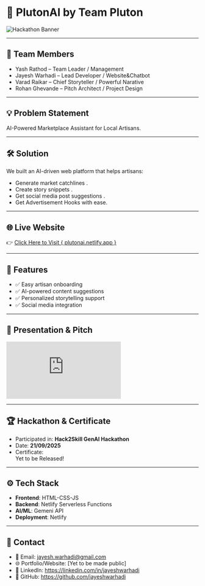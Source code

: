 # 🚀 PlutonAI by Team Pluton

![Hackathon Banner](https://raw.githubusercontent.com/jayeshwarhadi/jayeshwarhadi/ad069ca8f2da410ae05dfb0e8980db715617c41c/assets/PlutonAI/banner.png)

---

## 👥 Team Members
- Yash Rathod – Team Leader / Management  
- Jayesh Warhadi – Lead Developer / Website&Chatbot  
- Varad Raikar – Chief Storyteller / Powerful Narative  
- Rohan Ghevande – Pitch Architect / Project Design  

---

## 💡 Problem Statement
AI-Powered Marketplace Assistant for Local Artisans.

---

## 🛠️ Solution
We built an AI-driven web platform that helps artisans:
- Generate market catchlines  .
- Create story snippets  .
- Get social media post suggestions . 
- Get Advertisement Hooks with ease. 

---

## 🌐 Live Website
👉 [Click Here to Visit { plutonai.netlify.app }](https://plutonai.netlify.app/)

---

## 📂 Features
- ✅ Easy artisan onboarding  
- ✅ AI-powered content suggestions  
- ✅ Personalized storytelling support  
- ✅ Social media integration  

---

## 📸 Presentation & Pitch
  
![Presentation](https://github.com/jayeshwarhadi/jayeshwarhadi/blob/e34dfe0f4d32dd631110aa4c16258cda2badf2c5/assets/PlutonAI/GenAI.pdf)

---

## 🏆 Hackathon & Certificate
- Participated in: **Hack2Skill GenAI Hackathon**  
- Date: **21/09/2025**  
- Certificate:  
  Yet to be Released!
  <!-- ![Certificate](./assets/certificate.png)   -->

---

## ⚙️ Tech Stack
- **Frontend**: HTML-CSS-JS  
- **Backend**: Netlify Serverless Functions  
- **AI/ML**: Gemeni API 
- **Deployment**: Netlify  

---

## 📧 Contact
- 📩 Email: jayesh.warhadi@gmail.com
- 🌐 Portfolio/Website: [Yet to be made public]
- 💼 LinkedIn: https://linkedin.com/in/jayeshwarhadi 
- 🐙 GitHub: https://github.com/jayeshwarhadi  
